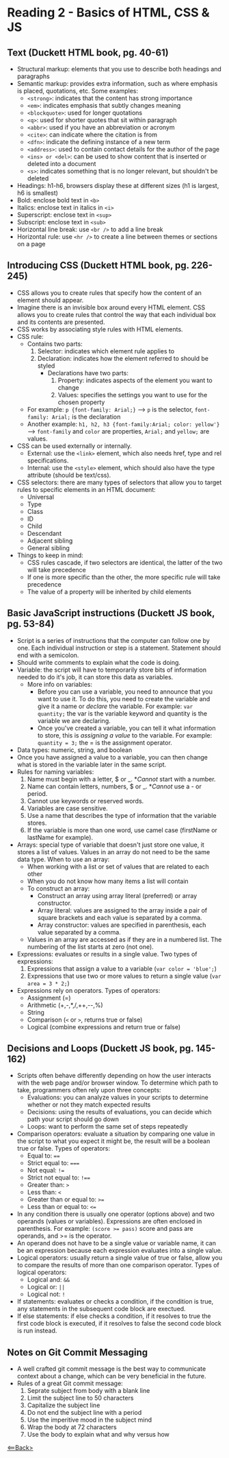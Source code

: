 # Reading 2 - Basics of HTML, CSS & JS

## Text (Duckett HTML book, pg. 40-61)
- Structural markup: elements that you use to describe both headings and paragraphs
- Semantic markup: provides extra information, such as where emphasis is placed, quotations, etc. Some examples:
  - ```<strong>```: indicates that the content has strong importance
  - ```<em>```: indicates emphasis that subtly changes meaning
  - ```<blockquote>```: used for longer quotations
  - ```<q>```: used for shorter quotes that sit within paragraph
  - ```<abbr>```: used if you have an abbreviation or acronym
  - ```<cite>```: can indicate where the citation is from
  - ```<dfn>```: indicate the defining instance of a new term
  - ```<address>```: used to contain contact details for the author of the page
  - ```<ins> or <del>```: can be used to show content that is inserted or deleted into a document
  - ```<s>```: indicates something that is no longer relevant, but shouldn't be deleted
- Headings: h1-h6, browsers display these at different sizes (h1 is largest, h6 is smallest)
- Bold: enclose bold text in ```<b>```
- Italics: enclose text in italics in ```<i>```
- Superscript: enclose text in ```<sup>```
- Subscript: enclose text in ```<sub>```
- Horizontal line break: use ```<br />``` to add a line break
- Horizontal rule: use ```<hr />``` to create a line between themes or sections on a page

## Introducing CSS (Duckett HTML book, pg. 226-245)
- CSS allows you to create rules that specify how the content of an element should appear. 
- Imagine there is an invisible box around every HTML element. CSS allows you to create rules that control the way that each individual box and its contents are presented.
- CSS works by associating style rules with HTML elements.
- CSS rule:
  - Contains two parts: 
    1. Selector: indicates which element rule applies to
    1. Declaration: indicates how the element referred to should be styled
       - Declarations have two parts:
         1. Property: indicates aspects of the element you want to change
         1. Values: specifies the settings you want to use for the chosen property
  - For example: ```p {font-family: Arial;}``` --> ```p``` is the selector, ```font-family: Arial;``` is the declaration
  - Another example: ```h1, h2, h3 {font-family:Arial; color: yellow'}``` --> ```font-family``` and ```color``` are properties, ```Arial;``` and ```yellow;``` are values.
- CSS can be used externally or internally.
  - External: use the ```<link>``` element, which also needs href, type and rel specifications.
  - Internal: use the ```<style>``` element, which should also have the type attribute (should be text/css).
- CSS selectors: there are many types of selectors that allow you to target rules to specific elements in an HTML document:
  - Universal
  - Type
  - Class
  - ID
  - Child
  - Descendant
  - Adjacent sibling
  - General sibling
- Things to keep in mind:
  - CSS rules cascade, if two selectors are identical, the latter of the two will take precedence
  - If one is more specific than the other, the more specific rule will take precedence
  - The value of a property will be inherited by child elements

## Basic JavaScript instructions (Duckett JS book, pg. 53-84)
- Script is a series of instructions that the computer can follow one by one. Each individual instruction or step is a statement. Statement should end with a semicolon.
- Should write comments to explain what the code is doing.
- Variable: the script will have to temporarily store bits of information needed to do it's job, it can store this data as variables. 
  - More info on variables:
    - Before you can use a variable, you need to announce that you want to use it. To do this, you need to create the variable and give it a name or *declare* the variable. For example: ```var quantity;``` the var is the variable keyword and quantity is the variable we are declaring.
    - Once you've created a variable, you can tell it what information to store, this is *assigning a value* to the variable. For example: ```quantity = 3;``` the = is the assignment operator.
- Data types: numeric, string, and boolean
- Once you have assigned a value to a variable, you can then change what is stored in the variable later in the same script. 
- Rules for naming variables:
  1. Name must begin with a letter, $ or _. **Cannot* start with a number. 
  1. Name can contain letters, numbers, $ or _. **Cannot* use a - or period. 
  1. Cannot use keywords or reserved words.
  1. Variables are case sensitive.
  1. Use a name that describes the type of information that the variable stores. 
  1. If the variable is more than one word, use camel case (firstName or lastName for example).
- Arrays: special type of variable that doesn't just store one value, it stores a list of values. Values in an array do not need to be the same data type. When to use an array:
  - When working with a list or set of values that are related to each other
  - When you do not know how many items a list will contain
  - To construct an array:
    - Construct an array using array literal (preferred) or array constructor.
    - Array literal: values are assigned to the array inside a pair of square brackets and each value is separated by a comma.
    - Array constructor: values are specified in parenthesis, each value separated by a comma.
  - Values in an array are accessed as if they are in a numbered list. The numbering of the list starts at zero (not one).
- Expressions: evaluates or results in a single value. Two types of expressions:
  1. Expressions that assign a value to a variable (```var color = 'blue';```)
  1. Expressions that use two or more values to return a single value (```var area = 3 * 2;```)
- Expressions rely on operators. Types of operators: 
  - Assignment (=)
  - Arithmetic (+,-,*,/,++,--,%)
  - String
  - Comparison (```<``` or ```>```, returns true or false)
  - Logical (combine expressions and return true or false)

## Decisions and Loops (Duckett JS book, pg. 145-162)
- Scripts often behave differently depending on how the user interacts with the web page and/or browser window. To determine which path to take, programmers often rely upon three concepts:
  - Evaluations: you can analyze values in your scripts to determine whether or not they match expected results
  - Decisions: using the results of evaluations, you can decide which path your script should go down
  - Loops: want to perform the same set of steps repeatedly
- Comparison operators: evaluate a situation by comparing one value in the script to what you expect it might be, the result will be a boolean true or false. Types of operators:
  - Equal to: ```==```
  - Strict equal to: ```===```
  - Not equal: ```!=```
  - Strict not equal to: ```!==```
  - Greater than: ```>```
  - Less than: ```<```
  - Greater than or equal to: ```>=```
  - Less than or equal to: ```<=```
- In any condition there is usually one operator (options above) and two operands (values or variables). Expressions are often enclosed in parenthesis. For example: ```(score >= pass)``` score and pass are operands, and >= is the operator. 
- An operand does not have to be a single value or variable name, it can be an expression because each expression evaluates into a single value. 
- Logical operators: usually return a single value of true or false, allow you to compare the results of more than one comparison operator. Types of logical operators:
  - Logical and: ```&&```
  - Logical or: ```||```
  - Logical not: ```!```
- If statements: evaluates or checks a condition, if the condition is true, any statements in the subsequent code block are exectued.
- If else statements: if else checks a condition, if it resolves to true the first code block is executed, if it resolves to false the second code block is run instead.

## Notes on Git Commit Messaging
- A well crafted git commit message is the best way to communicate context about a change, which can be very beneficial in the future. 
- Rules of a great Git commit message:
  1. Seprate subject from body with a blank line
  1. Limit the subject line to 50 characters
  1. Capitalize the subject line
  1. Do not end the subject line with a period
  1. Use the imperitive mood in the subject mind
  1. Wrap the body at 72 characters
  1. Use the body to explain what and why versus how


[<==Back>](README.md)